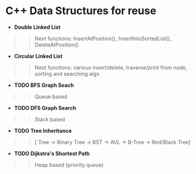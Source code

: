 # C++ Data Structures for reuse

- **Double Linked List** 
>> Next functions: InsertAtPosition(), InsertIntoSortedList(), DeleteAtPosition()

- **Circular Linked List** 
>> Next functions: various insert/delete, traverse/print from node, sorting and searching algs

- **TODO BFS Graph Seach**
>> Queue based

- **TODO DFS Graph Search**
>> Stack based

- **TODO Tree Inheritance**
>> [ Tree -> Binary Tree -> BST -> AVL -> B-Tree -> Red/Black Tree]

- **TODO Dijkstra's Shortest Path**
>> Heap based (priority queue)
